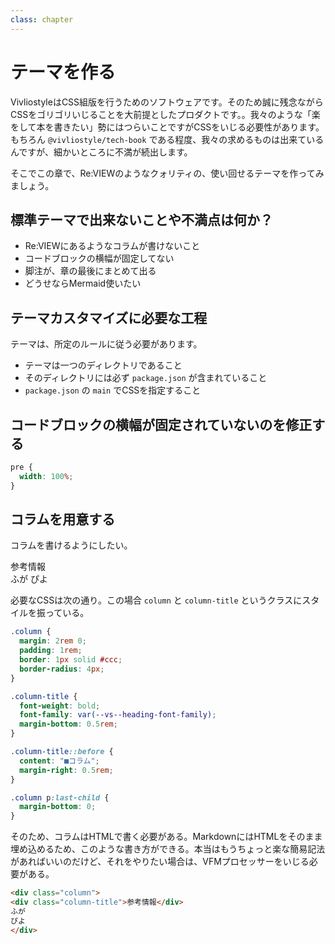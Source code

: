 ```yaml
---
class: chapter
---
```


# テーマを作る

VivliostyleはCSS組版を行うためのソフトウェアです。そのため誠に残念ながらCSSをゴリゴリいじることを大前提としたプロダクトです。。我々のような「楽をして本を書きたい」勢にはつらいことですがCSSをいじる必要性があります。もちろん `@vivliostyle/tech-book` である程度、我々の求めるものは出来ているんですが、細かいところに不満が続出します。

そこでこの章で、Re:VIEWのようなクォリティの、使い回せるテーマを作ってみましょう。

<!--
なお、読者のみなさんは、別にこの章を読まなくても `viviostyle-base-tech-book` テーマを導入するだけで大丈夫です。

でも、筆者も無限にこのテーマをメンテナンスできるとは限らないため、可能であれば、テーマの開発にご協力願えればと思います。
-->

## 標準テーマで出来ないことや不満点は何か？

* Re:VIEWにあるようなコラムが書けないこと
* コードブロックの横幅が固定してない
* 脚注が、章の最後にまとめて出る
* どうせならMermaid使いたい

## テーマカスタマイズに必要な工程

テーマは、所定のルールに従う必要があります。

* テーマは一つのディレクトリであること
* そのディレクトリには必ず `package.json` が含まれていること
* `package.json` の `main` でCSSを指定すること

## コードブロックの横幅が固定されていないのを修正する

```css
pre {
  width: 100%;
}
```

## コラムを用意する

コラムを書けるようにしたい。

<div class="column">
<div class="column-title">参考情報</div>
ふが
ぴよ
</div>

必要なCSSは次の通り。この場合 `column` と `column-title` というクラスにスタイルを振っている。

```css
.column {
  margin: 2rem 0;
  padding: 1rem;
  border: 1px solid #ccc;
  border-radius: 4px;
}

.column-title {
  font-weight: bold;
  font-family: var(--vs--heading-font-family);
  margin-bottom: 0.5rem;
}

.column-title::before {
  content: "■コラム";
  margin-right: 0.5rem;
}

.column p:last-child {
  margin-bottom: 0;
}
```

そのため、コラムはHTMLで書く必要がある。MarkdownにはHTMLをそのまま埋め込めるため、このような書き方ができる。本当はもうちょっと楽な簡易記法があればいいのだけど、それをやりたい場合は、VFMプロセッサーをいじる必要がある。

```md
<div class="column">
<div class="column-title">参考情報</div>
ふが
ぴよ
</div>
```

